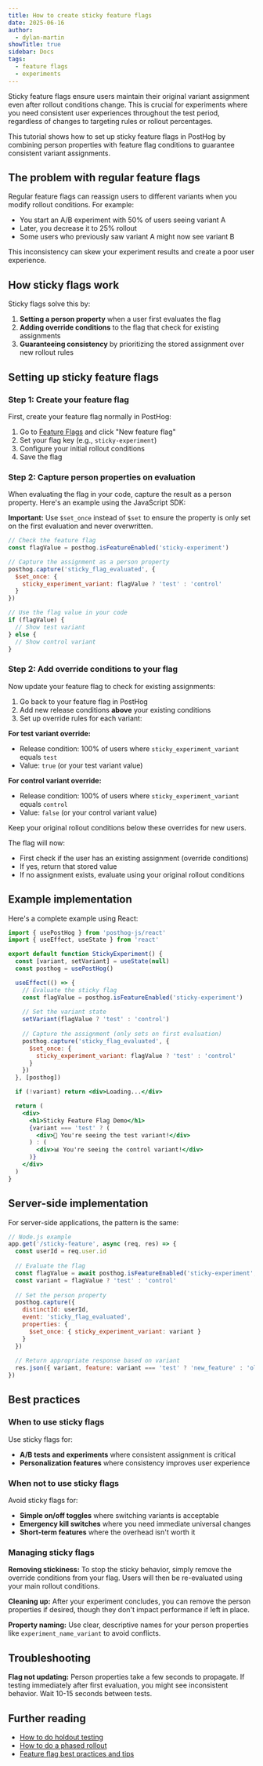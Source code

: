 ```yaml
---
title: How to create sticky feature flags
date: 2025-06-16
author:
  - dylan-martin
showTitle: true
sidebar: Docs
tags:
  - feature flags
  - experiments
---
```


Sticky feature flags ensure users maintain their original variant assignment even after rollout conditions change. This is crucial for experiments where you need consistent user experiences throughout the test period, regardless of changes to targeting rules or rollout percentages.

This tutorial shows how to set up sticky feature flags in PostHog by combining person properties with feature flag conditions to guarantee consistent variant assignments.

## The problem with regular feature flags

Regular feature flags can reassign users to different variants when you modify rollout conditions. For example:

- You start an A/B experiment with 50% of users seeing variant A
- Later, you decrease it to 25% rollout
- Some users who previously saw variant A might now see variant B

This inconsistency can skew your experiment results and create a poor user experience.

## How sticky flags work

Sticky flags solve this by:

1. **Setting a person property** when a user first evaluates the flag
2. **Adding override conditions** to the flag that check for existing assignments
3. **Guaranteeing consistency** by prioritizing the stored assignment over new rollout rules

## Setting up sticky feature flags

### Step 1: Create your feature flag

First, create your feature flag normally in PostHog:

1. Go to [Feature Flags](https://app.posthog.com/feature_flags) and click "New feature flag"
2. Set your flag key (e.g., `sticky-experiment`)
3. Configure your initial rollout conditions
4. Save the flag

### Step 2: Capture person properties on evaluation

When evaluating the flag in your code, capture the result as a person property. Here's an example using the JavaScript SDK:

**Important:** Use `$set_once` instead of `$set` to ensure the property is only set on the first evaluation and never overwritten.

```js
// Check the feature flag
const flagValue = posthog.isFeatureEnabled('sticky-experiment')

// Capture the assignment as a person property
posthog.capture('sticky_flag_evaluated', {
  $set_once: { 
    sticky_experiment_variant: flagValue ? 'test' : 'control' 
  }
})

// Use the flag value in your code
if (flagValue) {
  // Show test variant
} else {
  // Show control variant  
}
```

### Step 2: Add override conditions to your flag

Now update your feature flag to check for existing assignments:

1. Go back to your feature flag in PostHog
2. Add new release conditions **above** your existing conditions
3. Set up override rules for each variant:

**For test variant override:**

- Release condition: 100% of users where `sticky_experiment_variant` equals `test`
- Value: `true` (or your test variant value)

**For control variant override:**  

- Release condition: 100% of users where `sticky_experiment_variant` equals `control`
- Value: `false` (or your control variant value)

Keep your original rollout conditions below these overrides for new users.

The flag will now:

- First check if the user has an existing assignment (override conditions)
- If yes, return that stored value
- If no assignment exists, evaluate using your original rollout conditions

<ProductScreenshot
  imageLight="https://res.cloudinary.com/dmukukwp6/image/upload/Screenshot_2025_06_16_at_11_36_19_2b45a91b15.png"
  imageDark="https://res.cloudinary.com/dmukukwp6/image/upload/Screenshot_2025_06_16_at_11_36_48_5e788cd57c.png"
  alt="Flag with property-based variant overrides"
  classes="rounded"
/>

## Example implementation

Here's a complete example using React:

```jsx
import { usePostHog } from 'posthog-js/react'
import { useEffect, useState } from 'react'

export default function StickyExperiment() {
  const [variant, setVariant] = useState(null)
  const posthog = usePostHog()

  useEffect(() => {
    // Evaluate the sticky flag
    const flagValue = posthog.isFeatureEnabled('sticky-experiment')
    
    // Set the variant state
    setVariant(flagValue ? 'test' : 'control')
    
    // Capture the assignment (only sets on first evaluation)
    posthog.capture('sticky_flag_evaluated', {
      $set_once: { 
        sticky_experiment_variant: flagValue ? 'test' : 'control' 
      }
    })
  }, [posthog])

  if (!variant) return <div>Loading...</div>

  return (
    <div>
      <h1>Sticky Feature Flag Demo</h1>
      {variant === 'test' ? (
        <div>🧪 You're seeing the test variant!</div>
      ) : (
        <div>📊 You're seeing the control variant!</div>
      )}
    </div>
  )
}
```

## Server-side implementation

For server-side applications, the pattern is the same:

```js
// Node.js example
app.get('/sticky-feature', async (req, res) => {
  const userId = req.user.id
  
  // Evaluate the flag
  const flagValue = await posthog.isFeatureEnabled('sticky-experiment', userId)
  const variant = flagValue ? 'test' : 'control'
  
  // Set the person property
  posthog.capture({
    distinctId: userId,
    event: 'sticky_flag_evaluated',
    properties: {
      $set_once: { sticky_experiment_variant: variant }
    }
  })
  
  // Return appropriate response based on variant
  res.json({ variant, feature: variant === 'test' ? 'new_feature' : 'old_feature' })
})
```

## Best practices

### When to use sticky flags

Use sticky flags for:

- **A/B tests and experiments** where consistent assignment is critical
- **Personalization features** where consistency improves user experience

### When not to use sticky flags

Avoid sticky flags for:

- **Simple on/off toggles** where switching variants is acceptable
- **Emergency kill switches** where you need immediate universal changes
- **Short-term features** where the overhead isn't worth it

### Managing sticky flags

**Removing stickiness:** To stop the sticky behavior, simply remove the override conditions from your flag. Users will then be re-evaluated using your main rollout conditions.

**Cleaning up:** After your experiment concludes, you can remove the person properties if desired, though they don't impact performance if left in place.

**Property naming:** Use clear, descriptive names for your person properties like `experiment_name_variant` to avoid conflicts.

## Troubleshooting

**Flag not updating:** Person properties take a few seconds to propagate. If testing immediately after first evaluation, you might see inconsistent behavior. Wait 10-15 seconds between tests.

## Further reading

- [How to do holdout testing](/tutorials/holdout-testing)
- [How to do a phased rollout](/tutorials/phased-rollout)
- [Feature flag best practices and tips](/docs/feature-flags/best-practices)

<NewsletterForm />